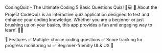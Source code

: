 CodingQuiz - The Ultimate Coding 5 Basic Questions Quiz! 🎯💻
🚀 About the Project
CodeQuiz is an interactive quiz application designed to test and enhance your coding knowledge. Whether you are a beginner or just brushing up on your basics, this app provides a fun and engaging way to learn! 🧠✨

🎯 Features
✅ Multiple-choice coding questions
✅ Score tracking for progress monitoring 📊
✅ Beginner-friendly UI & UX 🎨

